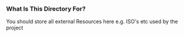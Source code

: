 ### What Is This Directory For?

You should store all external Resources here e.g. ISO's etc used by the project

